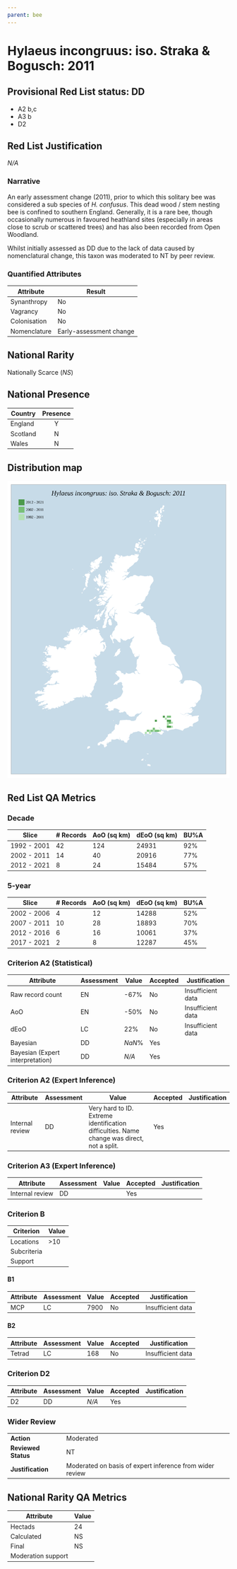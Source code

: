 ```yaml
---
parent: bee
---
```


# Hylaeus incongruus: iso. Straka & Bogusch: 2011

## Provisional Red List status: DD
- A2 b,c
- A3 b
- D2

## Red List Justification
*N/A*
### Narrative
An early assessment change (2011), prior to which this solitary bee was considered a sub species of *H. confusus*. This dead wood / stem nesting bee is confined to southern England. Generally, it is a rare bee, though occasionally numerous in favoured heathland sites (especially in areas close to scrub or scattered trees) and has also been recorded from Open Woodland.

Whilst initially assessed as DD due to the lack of data caused by nomenclatural change, this taxon was moderated to NT by peer review.
### Quantified Attributes
|Attribute|Result|
|---|---|
|Synanthropy|No|
|Vagrancy|No|
|Colonisation|No|
|Nomenclature|Early-assessment change|


## National Rarity
Nationally Scarce (*NS*)

## National Presence
|Country|Presence
|---|:-:|
|England|Y|
|Scotland|N|
|Wales|N|


## Distribution map
![](../map/83.svg)

## Red List QA Metrics
### Decade
| Slice | # Records | AoO (sq km) | dEoO (sq km) |BU%A |
|---|---|---|---|---|
|1992 - 2001|42|124|24931|92%|
|2002 - 2011|14|40|20916|77%|
|2012 - 2021|8|24|15484|57%|
### 5-year
| Slice | # Records | AoO (sq km) | dEoO (sq km) |BU%A |
|---|---|---|---|---|
|2002 - 2006|4|12|14288|52%|
|2007 - 2011|10|28|18893|70%|
|2012 - 2016|6|16|10061|37%|
|2017 - 2021|2|8|12287|45%|
### Criterion A2 (Statistical)
|Attribute|Assessment|Value|Accepted|Justification
|---|---|---|---|---|
|Raw record count|EN|-67%|No|Insufficient data|
|AoO|EN|-50%|No|Insufficient data|
|dEoO|LC|22%|No|Insufficient data|
|Bayesian|DD|*NaN*%|Yes||
|Bayesian (Expert interpretation)|DD|*N/A*|Yes||
### Criterion A2 (Expert Inference)
|Attribute|Assessment|Value|Accepted|Justification
|---|---|---|---|---|
|Internal review|DD|Very hard to ID. Extreme identification difficulties. Name change was direct, not a split.|Yes||
### Criterion A3 (Expert Inference)
|Attribute|Assessment|Value|Accepted|Justification
|---|---|---|---|---|
|Internal review|DD||Yes||
### Criterion B
|Criterion| Value|
|---|---|
|Locations|>10|
|Subcriteria||
|Support||
#### B1
|Attribute|Assessment|Value|Accepted|Justification
|---|---|---|---|---|
|MCP|LC|7900|No|Insufficient data|
#### B2
|Attribute|Assessment|Value|Accepted|Justification
|---|---|---|---|---|
|Tetrad|LC|168|No|Insufficient data|
### Criterion D2
|Attribute|Assessment|Value|Accepted|Justification
|---|---|---|---|---|
|D2|DD|*N/A*|Yes||
### Wider Review
|  |  |
|---|---|
|**Action**|Moderated|
|**Reviewed Status**|NT|
|**Justification**|Moderated on basis of expert inference from wider review|


## National Rarity QA Metrics
|Attribute|Value|
|---|---|
|Hectads|24|
|Calculated|NS|
|Final|NS|
|Moderation support||


